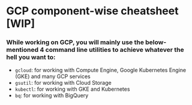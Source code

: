 # GCP component-wise cheatsheet [WIP]
### While working on GCP, you will mainly use the below-mentioned 4 command line utilities to achieve whatever the hell you want to:
* `gcloud`: for working with Compute Engine, Google Kubernetes Engine (GKE) and many GCP services
* `gsutil`: for working with Cloud Storage
* `kubectl`: for working with GKE and Kubernetes
* `bq`: for working with BigQuery
